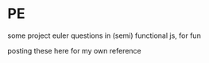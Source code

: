 # PE
some project euler questions in (semi) functional js, for fun

posting these here for my own reference 
